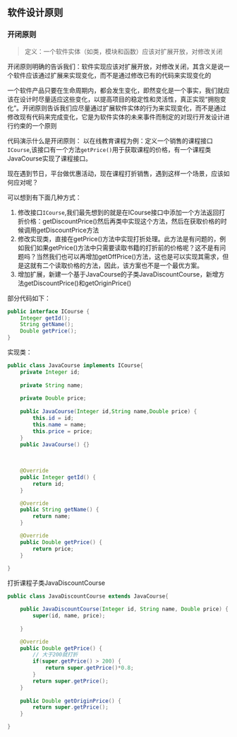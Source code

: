 ## 软件设计原则

### 开闭原则
> 定义：一个软件实体（如类，模块和函数）应该对扩展开放，对修改关闭

开闭原则明确的告诉我们：软件实现应该对扩展开放，对修改关闭，其含义是说一个软件应该通过扩展来实现变化，而不是通过修改已有的代码来实现变化的

一个软件产品只要在生命周期内，都会发生变化，即然变化是一个事实，我们就应该在设计时尽量适应这些变化，以提高项目的稳定性和灵活性，真正实现“拥抱变化”。开闭原则告诉我们应尽量通过扩展软件实体的行为来实现变化，而不是通过修改现有代码来完成变化，它是为软件实体的未来事件而制定的对现行开发设计进行约束的一个原则

代码演示什么是开闭原则：
以在线教育课程为例：定义一个销售的课程接口`ICourse`,该接口有一个方法`getPrice()`用于获取课程的价格，有一个课程类JavaCourse实现了课程接口。

现在遇到节日，平台做优惠活动，现在课程打折销售，遇到这样一个场景，应该如何应对呢？

可以想到有下面几种方式：
1. 修改接口`ICourse`,我们最先想到的就是在ICourse接口中添加一个方法返回打折价格：getDiscountPrice()然后再类中实现这个方法，然后在获取价格的时候调用getDiscountPrice方法
2. 修改实现类，直接在getPrice()方法中实现打折处理。此方法是有问题的，例如我们如果getPrice()方法中只需要读取书籍的打折前的价格呢？这不是有问题吗？当然我们也可以再增加getOffPrice()方法，这也是可以实现其需求，但是这就有二个读取价格的方法，因此，该方案也不是一个最优方案。
3. 增加扩展，新建一个基于JavaCourse的子类JavaDiscountCourse，新增方法getDiscountPrice()和getOriginPrice()

部分代码如下：
```java
public interface ICourse {
	Integer getId();
	String getName();
	Double getPrice();
}

```
实现类：
```java
public class JavaCourse implements ICourse{
	private Integer id;
	
	private String name;
	
	private Double price;
	
	public JavaCourse(Integer id,String name,Double price) {
		this.id = id;
		this.name = name;
		this.price = price;
	}
	public JavaCourse() {}
	
	
	
	@Override
	public Integer getId() {
		return id;
	}

	@Override
	public String getName() {
		return name;
	}

	@Override
	public Double getPrice() {
		return price;
	}
	
}
```
打折课程子类JavaDiscountCourse
```java
public class JavaDiscountCourse extends JavaCourse{

	public JavaDiscountCourse(Integer id, String name, Double price) {
		super(id, name, price);
		
	}

	@Override
	public Double getPrice() {
		// 大于200就打折
		if(super.getPrice() > 200) {
			return super.getPrice()*0.8;
		}
		return super.getPrice();
	}
	
	public Double getOriginPrice() {
		return super.getPrice();
	}

}

```





